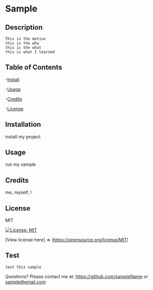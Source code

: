 # Sample

  ## Description
    This is the motive
    this is the why
    this is the what
    this is what I learned

  ## Table of Contents
  -[Install](#install)

-[Usage](#usage)

-[Credits](#credits)

-[License](#license)


  ## Installation
  install my project

  ## Usage
  run my sample

  ## Credits
  me, myself, I

  ## License
  MIT

  [![License: MIT](https://img.shields.io/badge/License-MIT-yellow.svg)](https://opensource.org/licenses/MIT)

  [View license here] => (https://opensource.org/license/MIT)

  ## Test
    test this sample


  Questions? Please contact me at:
  https://github.com/sampleName or sample@email.com

